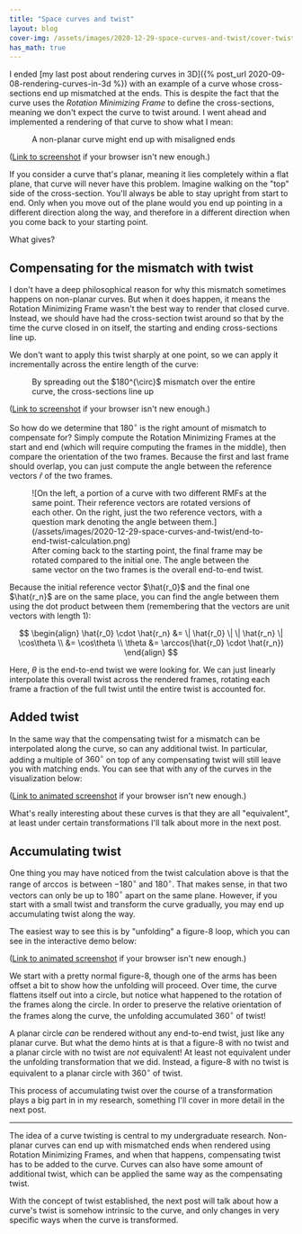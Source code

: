 ```yaml
---
title: "Space curves and twist"
layout: blog
cover-img: /assets/images/2020-12-29-space-curves-and-twist/cover-twisted-circle.png
has_math: true
---
```


I ended [my last post about rendering curves in 3D]({% post_url 2020-09-08-rendering-curves-in-3d %}) with an example of a curve whose cross-sections end up mismatched at the ends. This is despite the fact that the curve uses the _Rotation Minimizing Frame_ to define the cross-sections, meaning we don't expect the curve to twist around. I went ahead and implemented a rendering of that curve to show what I mean:

<figure>
  <canvas
    id="container-3d-mismatch"
    class="container-3d"
    width="512"
    height="512"></canvas>
<figcaption>A non-planar curve might end up with misaligned ends</figcaption>
</figure>

([Link to screenshot](/assets/images/2020-12-29-space-curves-and-twist/fallback-mismatched-ends.png) if your browser isn't new enough.)

If you consider a curve that's planar, meaning it lies completely within a flat plane, that curve will never have this problem. Imagine walking on the "top" side of the cross-section. You'll always be able to stay upright from start to end. Only when you move out of the plane would you end up pointing in a different direction along the way, and therefore in a different direction when you come back to your starting point.

What gives?

## Compensating for the mismatch with twist

I don't have a deep philosophical reason for why this mismatch sometimes happens on non-planar curves. But when it does happen, it means the Rotation Minimizing Frame wasn't the best way to render that closed curve. Instead, we should have had the cross-section twist around so that by the time the curve closed in on itself, the starting and ending cross-sections line up.

We don't want to apply this twist sharply at one point, so we can apply it incrementally across the entire length of the curve:

<figure>
  <canvas
    id="container-3d-compensating-twist"
    class="container-3d"
    width="512"
    height="512"></canvas>
<figcaption>By spreading out the $180^{\circ}$ mismatch over the entire curve, the cross-sections line up</figcaption>
</figure>

([Link to screenshot](/assets/images/2020-12-29-space-curves-and-twist/fallback-compensating-twist.png) if your browser isn't new enough.)

So how do we determine that $180^{\circ}$ is the right amount of mismatch to compensate for? Simply compute the Rotation Minimizing Frames at the start and end (which will require computing the frames in the middle), then compare the orientation of the two frames. Because the first and last frame should overlap, you can just compute the angle between the reference vectors $\hat{r}$ of the two frames.

<figure markdown="1">
![On the left, a portion of a curve with two different RMFs at the same point. Their reference vectors are rotated versions of each other. On the right, just the two reference vectors, with a question mark denoting the angle between them.](/assets/images/2020-12-29-space-curves-and-twist/end-to-end-twist-calculation.png)
<figcaption>After coming back to the starting point, the final frame may be rotated compared to the initial one. The angle between the same vector on the two frames is the overall end-to-end twist.</figcaption>
</figure>

Because the initial reference vector $\hat{r_0}$ and the final one $\hat{r_n}$ are on the same place, you can find the angle between them using the dot product between them (remembering that the vectors are unit vectors with length $1$):

$$
\begin{align}
\hat{r_0} \cdot \hat{r_n} &= \| \hat{r_0} \| \| \hat{r_n} \| \cos\theta \\
&= \cos\theta \\
\theta &= \arccos(\hat{r_0} \cdot \hat{r_n})
\end{align}
$$

Here, $\theta$ is the end-to-end twist we were looking for. We can just linearly interpolate this overall twist across the rendered frames, rotating each frame a fraction of the full twist until the entire twist is accounted for.

## Added twist

In the same way that the compensating twist for a mismatch can be interpolated along the curve, so can any additional twist. In particular, adding a multiple of $360^\circ$ on top of any compensating twist will still leave you with matching ends. You can see that with any of the curves in the visualization below:

<div class="container-interactive-canvas">
  <div class="interactive-diagram">
    <canvas
      id="container-3d-additional-twist"
      class="container-3d"
      width="512"
      height="512"></canvas>
  </div>
</div>

([Link to animated screenshot](/assets/images/2020-12-29-space-curves-and-twist/fallback-additional-twist.gif) if your browser isn't new enough.)

What's really interesting about these curves is that they are all "equivalent", at least under certain transformations I'll talk about more in the next post.

## Accumulating twist

One thing you may have noticed from the twist calculation above is that the range of $\arccos$ is between $-180^\circ$ and $180^\circ$. That makes sense, in that two vectors can only be up to $180^\circ$ apart on the same plane. However, if you start with a small twist and transform the curve gradually, you may end up accumulating twist along the way.

The easiest way to see this is by "unfolding" a figure-8 loop, which you can see in the interactive demo below:

<div class="container-interactive-canvas">
  <div class="interactive-diagram">
    <canvas
      id="container-3d-figure-8-unfolding"
      class="container-3d"
      width="512"
      height="256"></canvas>
  </div>
</div>

([Link to animated screenshot](/assets/images/2020-12-29-space-curves-and-twist/fallback-unfolding-figure-8.gif) if your browser isn't new enough.)

We start with a pretty normal figure-8, though one of the arms has been offset a bit to show how the unfolding will proceed. Over time, the curve flattens itself out into a circle, but notice what happened to the rotation of the frames along the circle. In order to preserve the relative orientation of the frames along the curve, the unfolding accumulated $360^\circ$ of twist!

A planar circle _can_ be rendered without any end-to-end twist, just like any planar curve. But what the demo hints at is that a figure-8 with no twist and a planar circle with no twist are _not_ equivalent! At least not equivalent under the unfolding transformation that we did. Instead, a figure-8 with no twist is equivalent to a planar circle with $360^\circ$ of twist.

This process of accumulating twist over the course of a transformation plays a big part in in my research, something I'll cover in more detail in the next post.

---

The idea of a curve twisting is central to my undergraduate research. Non-planar curves can end up with mismatched ends when rendered using Rotation Minimizing Frames, and when that happens, compensating twist has to be added to the curve. Curves can also have some amount of additional twist, which can be applied the same way as the compensating twist.

With the concept of twist established, the next post will talk about how a curve's twist is somehow intrinsic to the curve, and only changes in very specific ways when the curve is transformed.

<script src="/assets/js/playable-demo.js"></script>
<script type="module">
  import {
    renderAppWithMismatchedEnds,
    renderAppWithCompensatingTwist,
    renderAppWithUnfoldingFigureEight,
    renderAppWithAdditionalTwist
  } from '/assets/js/2020-12-29-space-curves-and-twist/curve3d.mjs';

  window.addEventListener('DOMContentLoaded', () => {
    const demo = (containerIdSuffix, renderer) =>
      createPlayableDemo(
        document.querySelector(`#container-3d-${containerIdSuffix}`),
        renderer
      );

    demo('mismatch', renderAppWithMismatchedEnds);
    demo('compensating-twist', renderAppWithCompensatingTwist);
    demo('figure-8-unfolding', renderAppWithUnfoldingFigureEight);
    demo('additional-twist', renderAppWithAdditionalTwist);
  });
</script>
